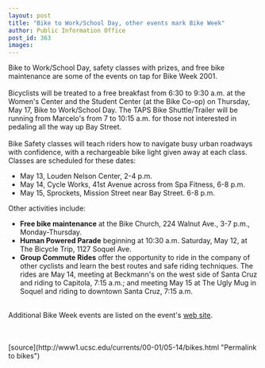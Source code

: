 ```yaml
---
layout: post
title: "Bike to Work/School Day, other events mark Bike Week"
author: Public Information Office
post_id: 363
images:
---
```


<p>
  Bike to Work/School Day, safety classes with prizes, and free bike maintenance are some of the events on tap for Bike Week 2001.<br>
  <br>
  Bicyclists will be treated to a free breakfast from 6:30 to 9:30 a.m. at the Women's Center and the Student Center (at the Bike Co-op) on Thursday, May 17, Bike to Work/School Day. The TAPS Bike Shuttle/Trailer will be running from Marcelo's from 7 to 10:15 a.m. for those not interested in pedaling all the way up Bay Street.<br>
  <br>
  Bike Safety classes will teach riders how to navigate busy urban roadways with confidence, with a rechargeable bike light given away at each class. Classes are scheduled for these dates:
</p>
<ul>
  <li>May 13, Louden Nelson Center, 2-4 p.m.
  </li>
  <li>May 14, Cycle Works, 41st Avenue across from Spa Fitness, 6-8 p.m.
  </li>
  <li>May 15, Sprockets, Mission Street near Bay Street. 6-8 p.m.
  </li>
</ul>
<p>
  Other activities include:
</p>
<ul>
  <li>
    <b>Free bike maintenance</b> at the Bike Church, 224 Walnut Ave., 3-7 p.m., Monday-Thursday.
  </li>
  <li>
    <b>Human Powered Parade</b> beginning at 10:30 a.m. Saturday, May 12, at The Bicycle Trip, 1127 Soquel Ave.
  </li>
  <li>
    <b>Group Commute Rides</b> offer the opportunity to ride in the company of other cyclists and learn the best routes and safe riding techniques. The rides are May 14, meeting at Beckmann's on the west side of Santa Cruz and riding to Capitola, 7:15 a.m.; and meeting May 15 at The Ugly Mug in Soquel and riding to downtown Santa Cruz, 7:15 a.m.
  </li>
</ul>
<p>
  <br>
  Additional Bike Week events are listed on the event's <a href="http://www.bike2work.com/">web site</a>.<br>
  <br>
  <br>

</p>
[source](http://www1.ucsc.edu/currents/00-01/05-14/bikes.html "Permalink to bikes")

